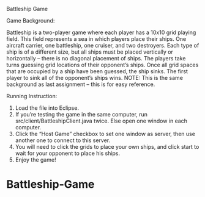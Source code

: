 Battleship Game

Game Background:

Battleship is a two-player game where each player has a 10x10 grid playing field. This field represents a sea in which players place their ships. One aircraft carrier, one battleship, one cruiser, and two destroyers. Each type of ship is of a different size, but all ships must be placed vertically or horizontally – there is no diagonal placement of ships. The players take turns guessing grid locations of their opponent’s ships. Once all grid spaces that are occupied by a ship have been guessed, the ship sinks. The first player to sink all of the opponent’s ships wins. NOTE: This is the same background as last assignment – this is for easy reference.


Running Instruction:

1. Load the file into Eclipse.
2. If you’re testing the game in the same computer, run src/client/BattleshipClient.java twice. Else open one window in each computer.
3. Click the “Host Game” checkbox to set one window as server, then use another one to connect to this server. 
4. You will need to click the grids to place your own ships, and click start to wait for your opponent to place his ships.
5. Enjoy the game!
# Battleship-Game
